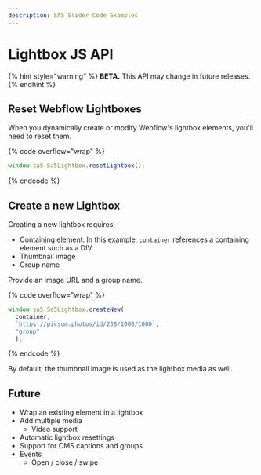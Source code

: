 ```yaml
---
description: SA5 Slider Code Examples
---
```


# Lightbox JS API

{% hint style="warning" %}
**BETA.** This API may change in future releases.
{% endhint %}

## Reset Webflow Lightboxes <a href="#wfu-lightbox-captions-attribute" id="wfu-lightbox-captions-attribute"></a>

When you dynamically create or modify Webflow's lightbox elements, you'll need to reset them.&#x20;

{% code overflow="wrap" %}
```javascript
window.sa5.Sa5Lightbox.resetLightbox(); 
```
{% endcode %}

## Create a new Lightbox

Creating a new lightbox requires;

* Containing element. In this example, `container` references a containing element such as a DIV.&#x20;
* Thumbnail image
* Group name

Provide an image URL and a group name.&#x20;

{% code overflow="wrap" %}
```javascript
window.sa5.Sa5Lightbox.createNew(
  container, 
  `https://picsum.photos/id/238/1000/1000`, 
  "group"
  ); 
```
{% endcode %}

By default, the thumbnail image is used as the lightbox media as well.

## Future

* Wrap an existing element in a lightbox
* Add multiple media
  * Video support
* Automatic lightbox resettings
* Support for CMS captions and groups&#x20;
* Events
  * Open / close / swipe



